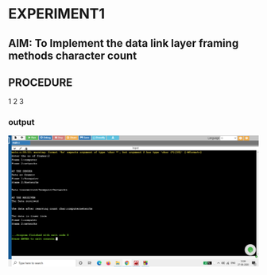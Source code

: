 # EXPERIMENT1



## AIM: To Implement the data link layer framing methods character count


## PROCEDURE
1
2
3


### output


![output](exp1.png)
